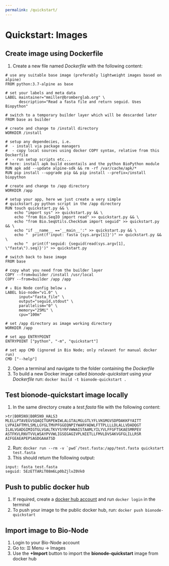 ```yaml
---
permalink: /quickstart/
---
```


# Quickstart: Images

## Create image using Dockerfile 
1. Create a new file named *Dockerfile* with the following content:

```docker
# use any suitable base image (preferably lightweight images based on alpine)
FROM python:3.7-alpine as base

# set your labels and meta data
LABEL maintainer="mmiller@bromberglab.org" \
      description="Read a fasta file and return seguid. Uses Biopython"

# switch to a temporary builder layer which will be descarded later
FROM base as builder

# create and change to /install directory
WORKDIR /install

# setup any dependecies, i.e.
#  - install via package managers
#  - copy local sources using docker COPY syntax, relative from this Dockerfile
#  - run setup scripts etc...
# here: install apk build essentails and the python BioPython module
RUN apk add --update alpine-sdk && rm -rf /var/cache/apk/*
RUN pip install --upgrade pip && pip install --prefix=/install biopython

# create and change to /app directory
WORKDIR /app

# setup your app, here we just create a very simple
# quickstart.py python script in the /app directory
RUN touch quickstart.py && \
    echo "import sys" >> quickstart.py && \
    echo "from Bio.SeqIO import read" >> quickstart.py && \
    echo "from Bio.SeqUtils.CheckSum import seguid" >> quickstart.py && \
    echo "if __name__ =='__main__':" >> quickstart.py && \
    echo "  print(f'input: fasta {sys.argv[1]}')" >> quickstart.py && \
    echo "  print(f'seguid: {seguid(read(sys.argv[1], \"fasta\").seq)}')" >> quickstart.py

# switch back to base image
FROM base

# copy what you need from the builder layer
COPY --from=builder /install /usr/local
COPY --from=builder /app /app

# ↓ Bio Node config below ↓
LABEL bio-node="v1.0" \
      input="fasta_file" \
      output="seguid,stdout" \
      parallelism="0" \
      memory="25Mi" \
      cpu="100m"

# set /app directory as image working directory
WORKDIR /app

# set app ENTRYPOINT
ENTRYPOINT ["python", "-m", "quickstart"]

# set app CMD (ignored in Bio Node; only relevant for manual docker run)
CMD ["--help"]
```

2. Open a terminal and navigate to the folder containing the *Dockerfile*
3. To build a new Docker image called *bionode-quickstart* using your *Dockerfile* run: `docker build -t bionode-quickstart .`

## Test bionode-quickstart image locally
1. In the same directory create a *test.fasta* file with the following content:

```
>tr|B0R5N9|B0R5N9_HALS3
MLELLPTAVEGVSQAQITGRPEWIWLALGTALMGLGTLYFLVKGMGVSDPDAKKFYAITT
LVPAIAFTMYLSMLLGYGLTMVPFGGEQNPIYWARYADWLFTTPLLLLDLALLVDADQGT
ILALVGADGIMIGTGLVGALTKVYSYRFVWWAISTAAMLYILYVLFFGFTSKAESMRPEV
ASTFKVLRNVTVVLWSAYPVVWLIGSEGAGIVPLNIETLLFMVLDVSAKVGFGLILLRSR
AIFGEAEAPEPSAGDGAAATSD
```
2. Run: ```docker run --rm -v `pwd`/test.fasta:/app/test.fasta quickstart test.fasta```
3. This should return the following output:
```
input: fasta test.fasta
seguid: 5EzETTARiT08m6Lp0bZjlvZ0Vk0
```

## Push to public docker hub
1. If required, create a [docker hub account][dockerhub] and run `docker login` in the terminal
2. To push your image to the public docker hub, run: ```docker push bionode-quickstart```

[dockerhub]:https://hub.docker.com/signup

## Import image to Bio-Node
1. Login to your Bio-Node account
2. Go to: ☰ Menu &rightarrow; Images
3. Use the **&plus;Import** button to import the **bionode-quickstart** image from docker hub

